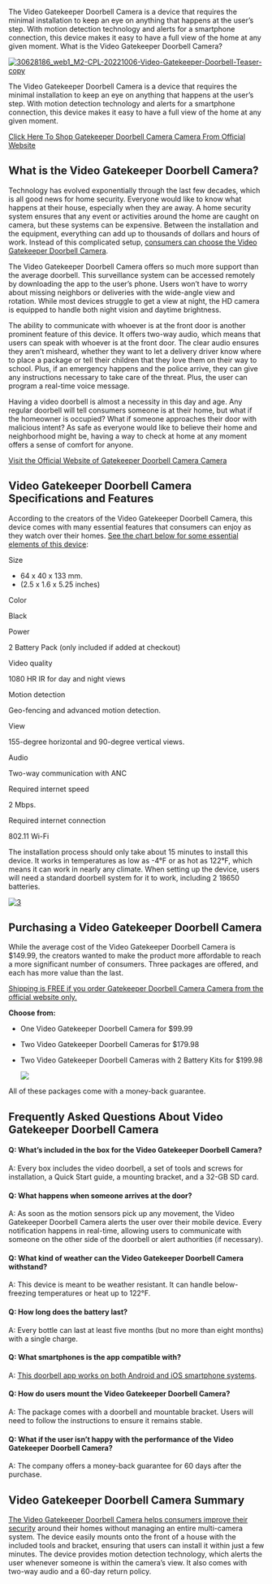 The Video Gatekeeper Doorbell Camera is a device that requires the minimal installation to keep an eye on anything that happens at the user’s step. With motion detection technology and alerts for a smartphone connection, this device makes it easy to have a full view of the home at any given moment. What is the Video Gatekeeper Doorbell Camera?

[![30628186_web1_M2-CPL-20221006-Video-Gatekeeper-Doorbell-Teaser-copy](https://www.bpmcdn.com/f/files/chilliwack/import/2022-10/30628186_web1_M2-CPL-20221006-Video-Gatekeeper-Doorbell-Teaser-copy.jpg;w=960)](https://www.glitco.com/get-gatekeeper-camera)

The Video Gatekeeper Doorbell Camera is a device that requires the minimal installation to keep an eye on anything that happens at the user’s step. With motion detection technology and alerts for a smartphone connection, this device makes it easy to have a full view of the home at any given moment.

[Click Here To Shop Gatekeeper Doorbell Camera Camera From Official Website](https://www.glitco.com/get-gatekeeper-camera)

What is the Video Gatekeeper Doorbell Camera?
---------------------------------------------

Technology has evolved exponentially through the last few decades, which is all good news for home security. Everyone would like to know what happens at their house, especially when they are away. A home security system ensures that any event or activities around the home are caught on camera, but these systems can be expensive. Between the installation and the equipment, everything can add up to thousands of dollars and hours of work. Instead of this complicated setup, [consumers can choose the Video Gatekeeper Doorbell Camera](https://www.glitco.com/get-gatekeeper-camera).

The Video Gatekeeper Doorbell Camera offers so much more support than the average doorbell. This surveillance system can be accessed remotely by downloading the app to the user’s phone. Users won’t have to worry about missing neighbors or deliveries with the wide-angle view and rotation. While most devices struggle to get a view at night, the HD camera is equipped to handle both night vision and daytime brightness.

The ability to communicate with whoever is at the front door is another prominent feature of this device. It offers two-way audio, which means that users can speak with whoever is at the front door. The clear audio ensures they aren’t misheard, whether they want to let a delivery driver know where to place a package or tell their children that they love them on their way to school. Plus, if an emergency happens and the police arrive, they can give any instructions necessary to take care of the threat. Plus, the user can program a real-time voice message.

Having a video doorbell is almost a necessity in this day and age. Any regular doorbell will tell consumers someone is at their home, but what if the homeowner is occupied? What if someone approaches their door with malicious intent? As safe as everyone would like to believe their home and neighborhood might be, having a way to check at home at any moment offers a sense of comfort for anyone.

[Visit the Official Website of Gatekeeper Doorbell Camera Camera](https://www.glitco.com/get-gatekeeper-camera)

Video Gatekeeper Doorbell Camera Specifications and Features
------------------------------------------------------------

According to the creators of the Video Gatekeeper Doorbell Camera, this device comes with many essential features that consumers can enjoy as they watch over their homes. [See the chart below for some essential elements of this device](https://www.glitco.com/get-gatekeeper-camera):

Size

*   64 x 40 x 133 mm.
*   (2.5 x 1.6 x 5.25 inches)

Color

Black

Power

2 Battery Pack (only included if added at checkout)

Video quality

1080 HR IR for day and night views

Motion detection

Geo-fencing and advanced motion detection.

View

155-degree horizontal and 90-degree vertical views.

Audio

Two-way communication with ANC

Required internet speed

2 Mbps.

Required internet connection

802.11 Wi-Fi

The installation process should only take about 15 minutes to install this device. It works in temperatures as low as -4°F or as hot as 122°F, which means it can work in nearly any climate. When setting up the device, users will need a standard doorbell system for it to work, including 2 18650 batteries.

[![3](https://www.bpmcdn.com/f/files/chilliwack/import/2022-10/30628186_web1_M3-CPL-20221006-Buying-a-Video-Gatekeeper-Doorbell.jpg)](https://www.glitco.com/get-gatekeeper-camera)

Purchasing a Video Gatekeeper Doorbell Camera
---------------------------------------------

While the average cost of the Video Gatekeeper Doorbell Camera is $149.99, the creators wanted to make the product more affordable to reach a more significant number of consumers. Three packages are offered, and each has more value than the last.

[Shipping is FREE if you order Gatekeeper Doorbell Camera Camera from the official website only.](https://www.glitco.com/get-gatekeeper-camera)

**Choose from:**

*   One Video Gatekeeper Doorbell Camera for $99.99
*   Two Video Gatekeeper Doorbell Cameras for $179.98
*   Two Video Gatekeeper Doorbell Cameras with 2 Battery Kits for $199.98
    
    [![](https://blogger.googleusercontent.com/img/b/R29vZ2xl/AVvXsEgAmyT-2mzO4tH8_jGieZVzyCAauOipTQHGatIX3xTfjsS6FhIoXGJ5VVfl8Y58aFNqp_qW0aq0XoSjH5eipj6YjvzXtsv1neKk7nC3XUdjROSOKPOirYzOJRKp9e0Z9LADJKhnoDiodBteIJjH-fAEyHfC5Ro4gLFbRnlWRijoQXuqieK-oxyfglBvEio/w640-h388/Screenshot%20(820).png)](https://www.glitco.com/get-gatekeeper-camera)
    

All of these packages come with a money-back guarantee.

Frequently Asked Questions About Video Gatekeeper Doorbell Camera
-----------------------------------------------------------------

#### Q: What’s included in the box for the Video Gatekeeper Doorbell Camera?

A: Every box includes the video doorbell, a set of tools and screws for installation, a Quick Start guide, a mounting bracket, and a 32-GB SD card.

#### Q: What happens when someone arrives at the door?

A: As soon as the motion sensors pick up any movement, the Video Gatekeeper Doorbell Camera alerts the user over their mobile device. Every notification happens in real-time, allowing users to communicate with someone on the other side of the doorbell or alert authorities (if necessary).

#### Q: What kind of weather can the Video Gatekeeper Doorbell Camera withstand?

A: This device is meant to be weather resistant. It can handle below-freezing temperatures or heat up to 122°F.

#### Q: How long does the battery last?

A: Every bottle can last at least five months (but no more than eight months) with a single charge.

#### Q: What smartphones is the app compatible with?

A: [This doorbell app works on both Android and iOS smartphone systems](https://www.glitco.com/get-gatekeeper-camera).

#### Q: How do users mount the Video Gatekeeper Doorbell Camera?

A: The package comes with a doorbell and mountable bracket. Users will need to follow the instructions to ensure it remains stable.

#### Q: What if the user isn’t happy with the performance of the Video Gatekeeper Doorbell Camera?

A: The company offers a money-back guarantee for 60 days after the purchase.

Video Gatekeeper Doorbell Camera Summary
----------------------------------------

[The Video Gatekeeper Doorbell Camera helps consumers improve their security](https://www.glitco.com/get-gatekeeper-camera) around their homes without managing an entire multi-camera system. The device easily mounts onto the front of a house with the included tools and bracket, ensuring that users can install it within just a few minutes. The device provides motion detection technology, which alerts the user whenever someone is within the camera’s view. It also comes with two-way audio and a 60-day return policy.
